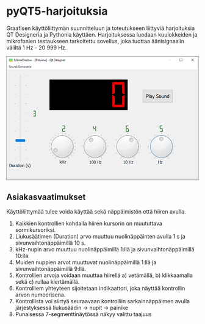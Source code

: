 # pyQT5-harjoituksia
Graafisen käyttöliittymän suunnitteluun ja toteutukseen liittyviä harjoituksia QT Designeria ja Pythonia käyttäen. Harjoituksessa luodaan kuulokkeiden ja mikrofonien testaukseen tarkoitettu sovellus, joka tuottaa äänisignaalin väliltä 1 Hz - 20 999 Hz.

![GUI](https://github.com/Raision-seudun-koulutuskuntayhtyma/pyQT5-harjoituksia/blob/main/ui.png)

## Asiakasvaatimukset
Käyttöliittymää tulee voida käyttää sekä näppäimistön että hiiren avulla.
1. Kaikkien kontrollien kohdalla hiiren kursorin on muututtava sormikursoriksi.
2. Liukusäätimen (Duration) arvo muuttuu nuolinäppäinten avulla 1 s ja sivunvaihtonäppäimillä 10 s.
3. kHz-nupin arvo muuttuu nuolinäppäimillä 1:llä ja sivunvaihtonäppäimillä 10:llä.
4. Muiden nuppien arvot muuttuvat nuolinäppäimillä 1:llä ja sivunvaihtonäppäimillä 9:llä.
5. Kontrollien arvoja voidaan muuttaa hiirellä a) vetämällä, b) klikkaamalla sekä c) rullaa kiertämällä.
6. Kontrolliem yhteyteen sijoitetaan indikaattori, joka näyttää kontrollin arvon numeerisena.
7. Kontrollista voi siirtyä seuraavaan kontrolliin sarkainnäppäimen avulla järjestyksessä liukusäädin -> nupit -> painike
8. Punaisessa 7-segmenttinäytössä näkyy valittu taajuus
